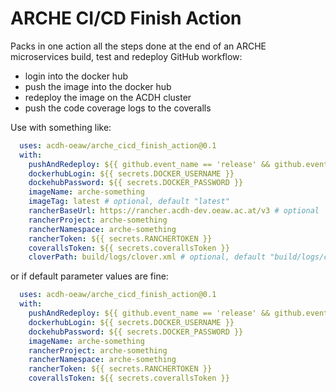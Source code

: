 # ARCHE CI/CD Finish Action

Packs in one action all the steps done at the end of an ARCHE microservices build, test and redeploy GitHub workflow:

* login into the docker hub
* push the image into the docker hub
* redeploy the image on the ACDH cluster
* push the code coverage logs to the coveralls

Use with something like:

```yaml
  uses: acdh-oeaw/arche_cicd_finish_action@0.1
  with:
    pushAndRedeploy: ${{ github.event_name == 'release' && github.event.action == 'published' || inputs.deploy }}
    dockerhubLogin: ${{ secrets.DOCKER_USERNAME }}
    dockehubPassword: ${{ secrets.DOCKER_PASSWORD }}
    imageName: arche-something
    imageTag: latest # optional, default "latest"
    rancherBaseUrl: https://rancher.acdh-dev.oeaw.ac.at/v3 # optional
    rancherProject: arche-something
    rancherNamespace: arche-something
    rancherToken: ${{ secrets.RANCHERTOKEN }}
    coverallsToken: ${{ secrets.coverallsToken }}
    cloverPath: build/logs/clover.xml # optional, default "build/logs/clover.xml"
```

or if default parameter values are fine:

```yaml
  uses: acdh-oeaw/arche_cicd_finish_action@0.1
  with:
    pushAndRedeploy: ${{ github.event_name == 'release' && github.event.action == 'published' || inputs.deploy }}
    dockerhubLogin: ${{ secrets.DOCKER_USERNAME }}
    dockehubPassword: ${{ secrets.DOCKER_PASSWORD }}
    imageName: arche-something
    rancherProject: arche-something
    rancherNamespace: arche-something
    rancherToken: ${{ secrets.RANCHERTOKEN }}
    coverallsToken: ${{ secrets.coverallsToken }}
```
